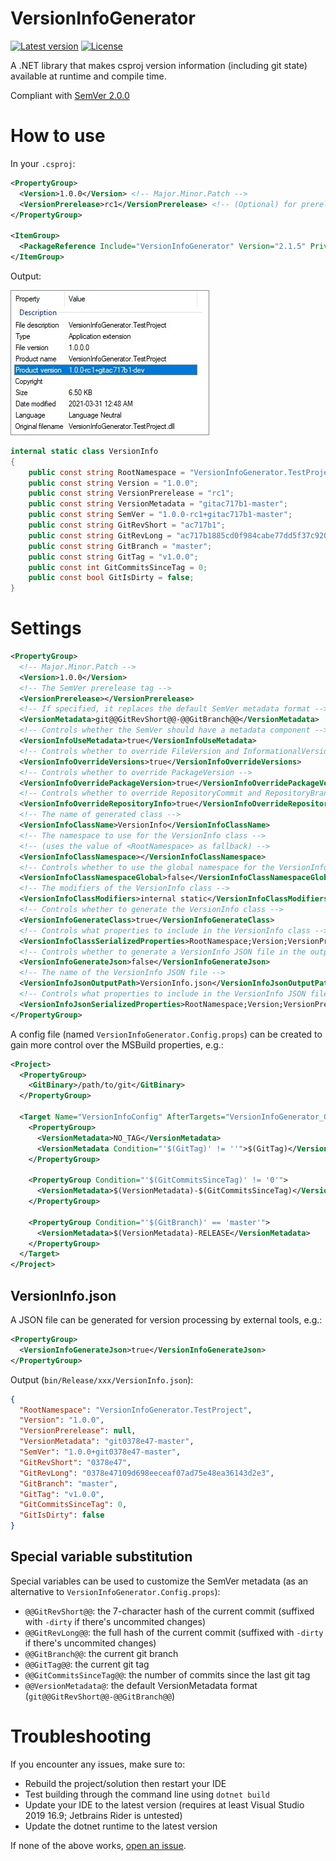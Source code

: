 # VersionInfoGenerator

[![Latest version](https://img.shields.io/nuget/v/VersionInfoGenerator?color=green&style=for-the-badge)](https://www.nuget.org/packages/VersionInfoGenerator)
[![License](https://img.shields.io/badge/license-MIT-blue?style=for-the-badge)](LICENSE)

A .NET library that makes csproj version information (including git state) available at runtime and compile time.

Compliant with [SemVer 2.0.0](https://semver.org)

# How to use

In your `.csproj`:

```xml
<PropertyGroup>
  <Version>1.0.0</Version> <!-- Major.Minor.Patch -->
  <VersionPrerelease>rc1</VersionPrerelease> <!-- (Optional) for prereleases: 1.0.0-rc1 -->
</PropertyGroup>

<ItemGroup>
  <PackageReference Include="VersionInfoGenerator" Version="2.1.5" PrivateAssets="all" />
</ItemGroup>
```

Output:

![file_info](https://raw.githubusercontent.com/notpeelz/VersionInfoGenerator/fe6d8c6461b1c7dfc86dcd850d5e843e2d840cbb/img/file_info.jpg)

```cs
internal static class VersionInfo
{
    public const string RootNamespace = "VersionInfoGenerator.TestProject";
    public const string Version = "1.0.0";
    public const string VersionPrerelease = "rc1";
    public const string VersionMetadata = "gitac717b1-master";
    public const string SemVer = "1.0.0-rc1+gitac717b1-master";
    public const string GitRevShort = "ac717b1";
    public const string GitRevLong = "ac717b1885cd0f984cabe77dd5f37c9200795298";
    public const string GitBranch = "master";
    public const string GitTag = "v1.0.0";
    public const int GitCommitsSinceTag = 0;
    public const bool GitIsDirty = false;
}
```

# Settings

```xml
<PropertyGroup>
  <!-- Major.Minor.Patch -->
  <Version>1.0.0</Version>
  <!-- The SemVer prerelease tag -->
  <VersionPrerelease></VersionPrerelease>
  <!-- If specified, it replaces the default SemVer metadata format -->
  <VersionMetadata>git@@GitRevShort@@-@@GitBranch@@</VersionMetadata>
  <!-- Controls whether the SemVer should have a metadata component -->
  <VersionInfoUseMetadata>true</VersionInfoUseMetadata>
  <!-- Controls whether to override FileVersion and InformationalVersion -->
  <VersionInfoOverrideVersions>true</VersionInfoOverrideVersions>
  <!-- Controls whether to override PackageVersion -->
  <VersionInfoOverridePackageVersion>true</VersionInfoOverridePackageVersion>
  <!-- Controls whether to override RepositoryCommit and RepositoryBranch -->
  <VersionInfoOverrideRepositoryInfo>true</VersionInfoOverrideRepositoryInfo>
  <!-- The name of generated class -->
  <VersionInfoClassName>VersionInfo</VersionInfoClassName>
  <!-- The namespace to use for the VersionInfo class -->
  <!-- (uses the value of <RootNamespace> as fallback) -->
  <VersionInfoClassNamespace></VersionInfoClassNamespace>
  <!-- Controls whether to use the global namespace for the VersionInfo class -->
  <VersionInfoClassNamespaceGlobal>false</VersionInfoClassNamespaceGlobal>
  <!-- The modifiers of the VersionInfo class -->
  <VersionInfoClassModifiers>internal static</VersionInfoClassModifiers>
  <!-- Controls whether to generate the VersionInfo class -->
  <VersionInfoGenerateClass>true</VersionInfoGenerateClass>
  <!-- Controls what properties to include in the VersionInfo class -->
  <VersionInfoClassSerializedProperties>RootNamespace;Version;VersionPrerelease;VersionMetadata;SemVer;GitRevShort;GitRevLong;GitBranch;GitTag;GitCommitsSinceTag;GitIsDirty</VersionInfoClassSerializedProperties>
  <!-- Controls whether to generate a VersionInfo JSON file in the output folder -->
  <VersionInfoGenerateJson>false</VersionInfoGenerateJson>
  <!-- The name of the VersionInfo JSON file -->
  <VersionInfoJsonOutputPath>VersionInfo.json</VersionInfoJsonOutputPath>
  <!-- Controls what properties to include in the VersionInfo JSON file -->
  <VersionInfoJsonSerializedProperties>RootNamespace;Version;VersionPrerelease;VersionMetadata;SemVer;GitRevShort;GitRevLong;GitBranch;GitTag;GitCommitsSinceTag;GitIsDirty</VersionInfoClassJsonSerializedProperties>
</PropertyGroup>
```

A config file (named `VersionInfoGenerator.Config.props`) can be created to gain more control over the MSBuild properties, e.g.:

```xml
<Project>
  <PropertyGroup>
    <GitBinary>/path/to/git</GitBinary>
  </PropertyGroup>

  <Target Name="VersionInfoConfig" AfterTargets="VersionInfoGenerator_GetGitInfo">
    <PropertyGroup>
      <VersionMetadata>NO_TAG</VersionMetadata>
      <VersionMetadata Condition="'$(GitTag)' != ''">$(GitTag)</VersionMetadata>
    </PropertyGroup>

    <PropertyGroup Condition="'$(GitCommitsSinceTag)' != '0'">
      <VersionMetadata>$(VersionMetadata)-$(GitCommitsSinceTag)</VersionMetadata>
    </PropertyGroup>

    <PropertyGroup Condition="'$(GitBranch)' == 'master'">
      <VersionMetadata>$(VersionMetadata)-RELEASE</VersionMetadata>
    </PropertyGroup>
  </Target>
</Project>
```

## VersionInfo.json

A JSON file can be generated for version processing by external tools, e.g.:

```xml
<PropertyGroup>
  <VersionInfoGenerateJson>true</VersionInfoGenerateJson>
</PropertyGroup>
```

Output (`bin/Release/xxx/VersionInfo.json`):
```json
{
  "RootNamespace": "VersionInfoGenerator.TestProject",
  "Version": "1.0.0",
  "VersionPrerelease": null,
  "VersionMetadata": "git0378e47-master",
  "SemVer": "1.0.0+git0378e47-master",
  "GitRevShort": "0378e47",
  "GitRevLong": "0378e47109d698eeceaf07ad75e48ea36143d2e3",
  "GitBranch": "master",
  "GitTag": "v1.0.0",
  "GitCommitsSinceTag": 0,
  "GitIsDirty": false
}
```

## Special variable substitution

Special variables can be used to customize the SemVer metadata (as an alternative to `VersionInfoGenerator.Config.props`):

- `@@GitRevShort@@`: the 7-character hash of the current commit (suffixed with `-dirty` if there's uncommited changes)
- `@@GitRevLong@@`: the full hash of the current commit (suffixed with `-dirty` if there's uncommited changes)
- `@@GitBranch@@`: the current git branch
- `@@GitTag@@`: the current git tag
- `@@GitCommitsSinceTag@@`: the number of commits since the last git tag
- `@@VersionMetadata@`: the default VersionMetadata format (`git@@GitRevShort@@-@@GitBranch@@`)

# Troubleshooting

If you encounter any issues, make sure to:

- Rebuild the project/solution then restart your IDE
- Test building through the command line using `dotnet build`
- Update your IDE to the latest version (requires at least Visual Studio 2019 16.9; Jetbrains Rider is untested)
- Update the dotnet runtime to the latest version

If none of the above works, [open an issue](https://github.com/notpeelz/VersionInfoGenerator/issues/new).
